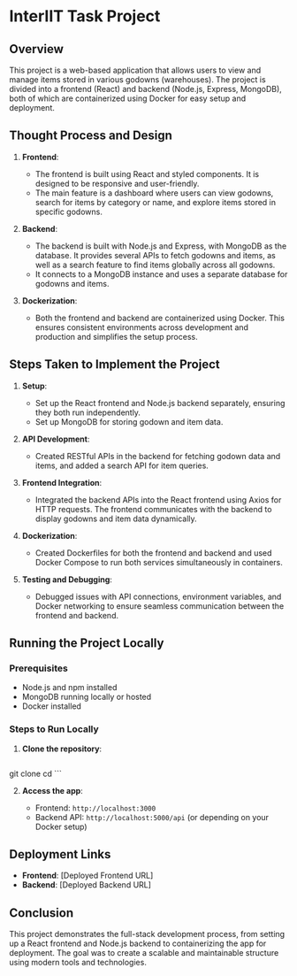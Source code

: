 InterIIT Task Project
=====================

Overview
--------

This project is a web-based application that allows users to view and manage items stored in various godowns (warehouses). The project is divided into a frontend (React) and backend (Node.js, Express, MongoDB), both of which are containerized using Docker for easy setup and deployment.

Thought Process and Design
--------------------------

1.  **Frontend**:

    -   The frontend is built using React and styled components. It is designed to be responsive and user-friendly.
    -   The main feature is a dashboard where users can view godowns, search for items by category or name, and explore items stored in specific godowns.
2.  **Backend**:

    -   The backend is built with Node.js and Express, with MongoDB as the database. It provides several APIs to fetch godowns and items, as well as a search feature to find items globally across all godowns.
    -   It connects to a MongoDB instance and uses a separate database for godowns and items.
3.  **Dockerization**:

    -   Both the frontend and backend are containerized using Docker. This ensures consistent environments across development and production and simplifies the setup process.

Steps Taken to Implement the Project
------------------------------------

1.  **Setup**:

    -   Set up the React frontend and Node.js backend separately, ensuring they both run independently.
    -   Set up MongoDB for storing godown and item data.
2.  **API Development**:

    -   Created RESTful APIs in the backend for fetching godown data and items, and added a search API for item queries.
3.  **Frontend Integration**:

    -   Integrated the backend APIs into the React frontend using Axios for HTTP requests. The frontend communicates with the backend to display godowns and item data dynamically.
4.  **Dockerization**:

    -   Created Dockerfiles for both the frontend and backend and used Docker Compose to run both services simultaneously in containers.
5.  **Testing and Debugging**:

    -   Debugged issues with API connections, environment variables, and Docker networking to ensure seamless communication between the frontend and backend.

Running the Project Locally
---------------------------

### Prerequisites

-   Node.js and npm installed
-   MongoDB running locally or hosted
-   Docker installed

### Steps to Run Locally

1.  **Clone the repository**:
     ```bash
   git clone <repository-url>
   cd <repository-directory>```

2.  **Access the app**:

    -   Frontend: `http://localhost:3000`
    -   Backend API: `http://localhost:5000/api` (or depending on your Docker setup)

Deployment Links
----------------

-   **Frontend**: [Deployed Frontend URL]
-   **Backend**: [Deployed Backend URL]

Conclusion
----------

This project demonstrates the full-stack development process, from setting up a React frontend and Node.js backend to containerizing the app for deployment. The goal was to create a scalable and maintainable structure using modern tools and technologies.
